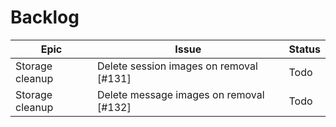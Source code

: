 # Backlog

| Epic | Issue | Status |
| ---- | ----- | ------ |
| Storage cleanup | Delete session images on removal [#131] | Todo |
| Storage cleanup | Delete message images on removal [#132] | Todo |
